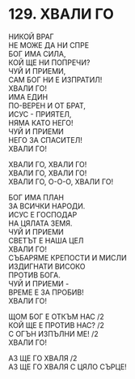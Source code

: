 # 129. ХВАЛИ ГО  
  
НИКОЙ ВРАГ  
НЕ МОЖЕ ДА НИ СПРЕ  
БОГ ИМА СИЛА,  
КОЙ ЩЕ НИ ПОПРЕЧИ?  
ЧУЙ И ПРИЕМИ,  
САМ БОГ НИ Е ИЗПРАТИЛ!  
ХВАЛИ ГО!  
ИМА ЕДИН  
ПО-ВЕРЕН И ОТ БРАТ,  
ИСУС - ПРИЯТЕЛ,  
НЯМА КАТО НЕГО!  
ЧУЙ И ПРИЕМИ  
НЕГО ЗА СПАСИТЕЛ!  
ХВАЛИ ГО!  
  
ХВАЛИ ГО, ХВАЛИ ГО!  
ХВАЛИ ГО, ХВАЛИ ГО!  
ХВАЛИ ГО, О-О-О, ХВАЛИ ГО!  
  
БОГ ИМА ПЛАН  
ЗА ВСИЧКИ НАРОДИ.  
ИСУС Е ГОСПОДАР  
НА ЦЯЛАТА ЗЕМЯ.  
ЧУЙ И ПРИЕМИ  
СВЕТЪТ Е НАША ЦЕЛ  
ХВАЛИ ГО!  
СЪБАРЯМЕ КРЕПОСТИ И МИСЛИ  
ИЗДИГНАТИ ВИСОКО  
ПРОТИВ БОГА.  
ЧУЙ И ПРИЕМИ -  
ВРЕМЕ Е ЗА ПРОБИВ!  
ХВАЛИ ГО!  
  
ЩОМ БОГ Е ОТКЪМ НАС /2  
КОЙ ЩЕ Е ПРОТИВ НАС? /2  
С ОГЪН ИЗПЪЛНИ МЕ! /2  
ХВАЛИ ГО!  
  
АЗ ЩЕ ГО ХВАЛЯ /2  
АЗ ЩЕ ГО ХВАЛЯ С ЦЯЛО СЪРЦЕ!  


<DownloadsButton pdf="/pdf/129-hvali-go.pdf" />

<DownloadChordsButton pdf="/chords/129-hvali-go_akord.pdf"/>
